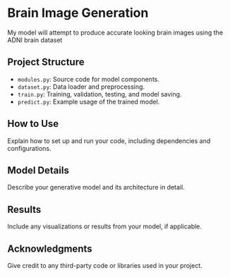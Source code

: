 # Brain Image Generation
My model will attempt to produce accurate looking brain images using the ADNI brain dataset

## Project Structure

- `modules.py`: Source code for model components.
- `dataset.py`: Data loader and preprocessing.
- `train.py`: Training, validation, testing, and model saving.
- `predict.py`: Example usage of the trained model.

## How to Use

Explain how to set up and run your code, including dependencies and configurations.

## Model Details

Describe your generative model and its architecture in detail.

## Results

Include any visualizations or results from your model, if applicable.

## Acknowledgments

Give credit to any third-party code or libraries used in your project.


